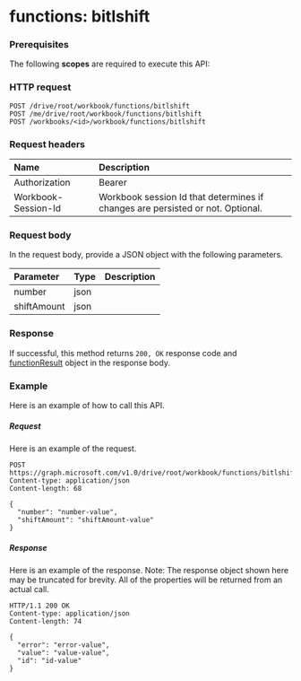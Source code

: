 # functions: bitlshift


### Prerequisites
The following **scopes** are required to execute this API: 
### HTTP request
<!-- { "blockType": "ignored" } -->
```http
POST /drive/root/workbook/functions/bitlshift
POST /me/drive/root/workbook/functions/bitlshift
POST /workbooks/<id>/workbook/functions/bitlshift

```
### Request headers
| Name       | Description|
|:---------------|:----------|
| Authorization  | Bearer <code>|
| Workbook-Session-Id  | Workbook session Id that determines if changes are persisted or not. Optional.|

### Request body
In the request body, provide a JSON object with the following parameters.

| Parameter	   | Type	|Description|
|:---------------|:--------|:----------|
|number|json||
|shiftAmount|json||

### Response
If successful, this method returns `200, OK` response code and [functionResult](../resources/functionresult.md) object in the response body.

### Example
Here is an example of how to call this API.
##### Request
Here is an example of the request.
<!-- {
  "blockType": "request",
  "name": "functions_bitlshift"
}-->
```http
POST https://graph.microsoft.com/v1.0/drive/root/workbook/functions/bitlshift
Content-type: application/json
Content-length: 68

{
  "number": "number-value",
  "shiftAmount": "shiftAmount-value"
}
```

##### Response
Here is an example of the response. Note: The response object shown here may be truncated for brevity. All of the properties will be returned from an actual call.
<!-- {
  "blockType": "response",
  "truncated": true,
  "@odata.type": "microsoft.graph.functionResult"
} -->
```http
HTTP/1.1 200 OK
Content-type: application/json
Content-length: 74

{
  "error": "error-value",
  "value": "value-value",
  "id": "id-value"
}
```

<!-- uuid: 8fcb5dbc-d5aa-4681-8e31-b001d5168d79
2015-10-25 14:57:30 UTC -->
<!-- {
  "type": "#page.annotation",
  "description": "functions: bitlshift",
  "keywords": "",
  "section": "documentation",
  "tocPath": ""
}-->